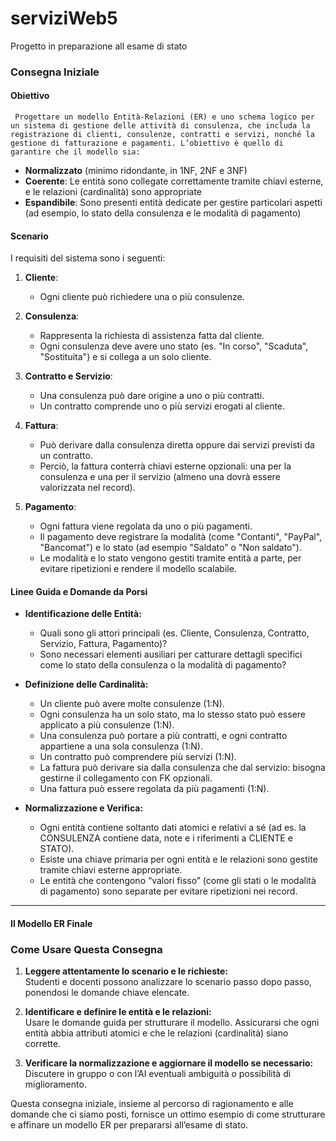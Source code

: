 # serviziWeb5
Progetto in preparazione all esame di stato

### Consegna Iniziale

#### Obiettivo
     Progettare un modello Entità‑Relazioni (ER) e uno schema logico per un sistema di gestione delle attività di consulenza, che includa la registrazione di clienti, consulenze, contratti e servizi, nonché la gestione di fatturazione e pagamenti. L’obiettivo è quello di garantire che il modello sia:
  
- **Normalizzato** (minimo ridondante, in 1NF, 2NF e 3NF)
- **Coerente**: Le entità sono collegate correttamente tramite chiavi esterne, e le relazioni (cardinalità) sono appropriate
- **Espandibile**: Sono presenti entità dedicate per gestire particolari aspetti (ad esempio, lo stato della consulenza e le modalità di pagamento)

#### Scenario
I requisiti del sistema sono i seguenti:

1. **Cliente**:  
   - Ogni cliente può richiedere una o più consulenze.

2. **Consulenza**:  
   - Rappresenta la richiesta di assistenza fatta dal cliente.
   - Ogni consulenza deve avere uno stato (es. "In corso", "Scaduta", "Sostituita") e si collega a un solo cliente.

3. **Contratto e Servizio**:  
   - Una consulenza può dare origine a uno o più contratti.
   - Un contratto comprende uno o più servizi erogati al cliente.

4. **Fattura**:  
   - Può derivare dalla consulenza diretta oppure dai servizi previsti da un contratto.
   - Perciò, la fattura conterrà chiavi esterne opzionali: una per la consulenza e una per il servizio (almeno una dovrà essere valorizzata nel record).

5. **Pagamento**:  
   - Ogni fattura viene regolata da uno o più pagamenti.
   - Il pagamento deve registrare la modalità (come "Contanti", "PayPal", "Bancomat") e lo stato (ad esempio "Saldato" o "Non saldato").
   - Le modalità e lo stato vengono gestiti tramite entità a parte, per evitare ripetizioni e rendere il modello scalabile.

#### Linee Guida e Domande da Porsi

- **Identificazione delle Entità:**  
  - Quali sono gli attori principali (es. Cliente, Consulenza, Contratto, Servizio, Fattura, Pagamento)?
  - Sono necessari elementi ausiliari per catturare dettagli specifici come lo stato della consulenza o la modalità di pagamento?

- **Definizione delle Cardinalità:**  
  - Un cliente può avere molte consulenze (1:N).
  - Ogni consulenza ha un solo stato, ma lo stesso stato può essere applicato a più consulenze (1:N).
  - Una consulenza può portare a più contratti, e ogni contratto appartiene a una sola consulenza (1:N).
  - Un contratto può comprendere più servizi (1:N).
  - La fattura può derivare sia dalla consulenza che dal servizio: bisogna gestirne il collegamento con FK opzionali.
  - Una fattura può essere regolata da più pagamenti (1:N).

- **Normalizzazione e Verifica:**  
  - Ogni entità contiene soltanto dati atomici e relativi a sé (ad es. la CONSULENZA contiene data, note e i riferimenti a CLIENTE e STATO).
  - Esiste una chiave primaria per ogni entità e le relazioni sono gestite tramite chiavi esterne appropriate.
  - Le entità che contengono “valori fisso” (come gli stati o le modalità di pagamento) sono separate per evitare ripetizioni nei record.

---

#### Il Modello ER Finale


### Come Usare Questa Consegna

1. **Leggere attentamente lo scenario e le richieste:**  
   Studenti e docenti possono analizzare lo scenario passo dopo passo, ponendosi le domande chiave elencate.
   
2. **Identificare e definire le entità e le relazioni:**  
   Usare le domande guida per strutturare il modello. Assicurarsi che ogni entità abbia attributi atomici e che le relazioni (cardinalità) siano corrette.
   
3. **Verificare la normalizzazione e aggiornare il modello se necessario:**  
   Discutere in gruppo o con l’AI eventuali ambiguità o possibilità di miglioramento.
   

Questa consegna iniziale, insieme al percorso di ragionamento e alle domande che ci siamo posti, fornisce un ottimo esempio di come strutturare e affinare un modello ER per prepararsi all’esame di stato.
